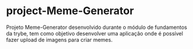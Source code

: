 # project-Meme-Generator
Projeto Meme-Generator desenvolvido durante o módulo de fundamentos da trybe, tem como objetivo desenvolver uma aplicação onde é possível fazer upload de imagens para criar memes.
